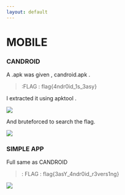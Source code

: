 ```yaml
---
layout: default
---
```

# MOBILE

### CANDROID

A .apk was given , candroid.apk .

>:FLAG : flag{4ndr0id_1s_3asy}

I extracted it using apktool .

![](img/cand_1.png)

And bruteforced to search the flag.

![](img/cand_2.png)

### SIMPLE APP

Full same as CANDROID

>: FLAG : flag{3asY_4ndr0id_r3vers1ng}

![](img/simple_1.png)
